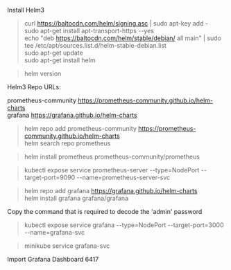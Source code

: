 Install Helm3

>curl https://baltocdn.com/helm/signing.asc | sudo apt-key add - <br>
>sudo apt-get install apt-transport-https --yes <br>
>echo "deb https://baltocdn.com/helm/stable/debian/ all main" | sudo tee /etc/apt/sources.list.d/helm-stable-debian.list <br>
>sudo apt-get update<br>
>sudo apt-get install helm<br>

>helm version

Helm3 Repo URLs:

prometheus-community    https://prometheus-community.github.io/helm-charts<br>
grafana                 https://grafana.github.io/helm-charts<br>


>helm repo add prometheus-community https://prometheus-community.github.io/helm-charts <br>
>helm search repo prometheus<br>

>helm install prometheus prometheus-community/prometheus
	
>kubectl expose service prometheus-server --type=NodePort --target-port=9090 --name=prometheus-server-svc<br>

>helm repo add grafana https://grafana.github.io/helm-charts <br>
>helm install grafana grafana/grafana <br>

Copy the command that is required to decode the 'admin' password<br>

>kubectl expose service grafana --type=NodePort --target-port=3000 --name=grafana-svc

>minikube service grafana-svc

Import Grafana Dashboard 6417
